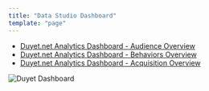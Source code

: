 ```yaml
---
title: "Data Studio Dashboard"
template: "page"
---
```


- [Duyet.net Analytics Dashboard - Audience Overview](https://datastudio.google.com/s/p6EwKDQZ6lI?utm_source=blog.duyet.net&utm_medium=page-data-studio&utm_campaign=page-data-studio)
- [Duyet.net Analytics Dashboard - Behaviors Overview](https://datastudio.google.com/s/kbQlQFVh4xU?utm_source=blog.duyet.net&utm_medium=page-data-studio&utm_campaign=page-data-studio)
- [Duyet.net Analytics Dashboard - Acquisition Overview](https://datastudio.google.com/s/lXUELwE6v8A?utm_source=blog.duyet.net&utm_medium=page-data-studio&utm_campaign=page-data-studio)

![Duyet Dashboard](https://i.imgur.com/8FU2Xcz.png)